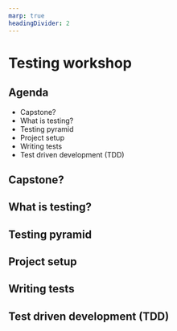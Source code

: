 ```yaml
---
marp: true
headingDivider: 2
---
```

<style>
  section { font-size: 2.5rem; }
</style>

# Testing workshop

## Agenda

* Capstone?
* What is testing?
* Testing pyramid
* Project setup
* Writing tests
* Test driven development (TDD)

## Capstone?

## What is testing?

## Testing pyramid

## Project setup

## Writing tests

## Test driven development (TDD)
